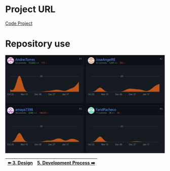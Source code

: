 # Project URL

[Code Project](https://github.com/AndreiTorres/G2_POO/tree/main/App)

# Repository use

![img](img/commits.jpg)

|[:arrow_left: 3. Design](Design.md)|[5. Development Process :arrow_right:](Development_Process.md)|
|---|---|
